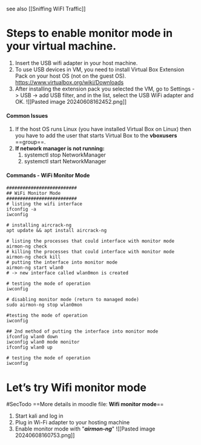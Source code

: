 see also [[Sniffing WiFI Traffic]]
# Steps to enable monitor mode in your virtual machine.
1. Insert the USB wifi adapter in your host machine.
2. To use USB devices in VM, you need to install Virtual Box Extension Pack on your host OS (not on the guest OS). https://www.virtualbox.org/wiki/Downloads
3. After installing the extension pack you selected the VM, go to Settings -> USB -> add USB filter, and in the list, select the USB WiFi adapter and OK.
![[Pasted image 20240608162452.png]]
#### Common Issues
1. If the host OS runs Linux (you have installed Virtual Box on Linux) then you have to add the user that starts Virtual Box to the **vboxusers** ==group==.
2. **If network manager is not running:**
	1. systemctl stop NetworkManager
	2. systemctl start NetworkManager
#### Commands - WiFi Monitor Mode
```shell
########################## 
## WiFi Monitor Mode 
########################## 
# listing the wifi interface 
ifconfig -a 
iwconfig

# installing aircrack-ng 
apt update && apt install aircrack-ng 

# listing the processes that could interface with monitor mode 
airmon-ng check 
# killing the processes that could interface with monitor mode 
airmon-ng check kill 
# putting the interface into monitor mode 
airmon-ng start wlan0 
# -> new interface called wlan0mon is created 

# testing the mode of operation 
iwconfig

# disabling monitor mode (return to managed mode)
sudo airmon-ng stop wlan0mon 

#testing the mode of operation 
iwconfig
```

```shell
## 2nd method of putting the interface into monitor mode
ifconfig wlan0 down 
iwconfig wlan0 mode monitor 
ifconfig wlan0 up 

# testing the mode of operation 
iwconfig
```
# Let’s try Wifi monitor mode
#SecTodo ==More details in moodle file: **Wifi monitor mode**==
1. Start kali and log in
2. Plug in Wi-Fi adapter to your hosting machine
3. Enable monitor mode with "***airmon-ng***"
![[Pasted image 20240608160753.png]]